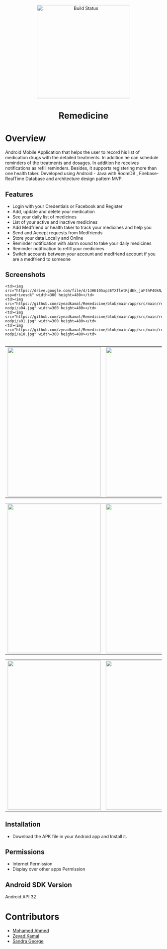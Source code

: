 <p align="center">
   <img src="https://github.com/zyeadkamal/Remedicine/blob/main/app/src/main/res/drawable-nodpi/logo.png" alt="Build Status" width="300">
</p>
<h1 align="center"> Remedicine </h1>

# Overview
Android Mobile Application that helps the user to record his list of medication drugs with the detailed treatments. In addition he can schedule reminders of the treatments and dosages. In addition he receives notifications as refill reminders. Besides, it supports registering more than one health taker. Developed using Android - Java with RoomDB , Firebase-RealTime Database and architecture design pattern MVP.

## Features
- Login with your Credentials or Facebook and Register
- Add, update and delete your medication
- See your daily list of medicines
- List of your active and inactive medicines
- Add Medfriend or health taker to track your medicines and help you
- Send and Accept requests from Medfriends
- Store your data Locally and Online
- Reminder notification with alarm sound to take your daily medicines
- Reminder notification to refill your medicines
- Switch accounts between your account and medfriend account if you are a medfriend to someone

## Screenshots
<table>
  <tr>
     
    <td><img src="https://drive.google.com/file/d/13HE105xp3EYXfletRjdEk_jaFthP4OkN/view?usp=drivesdk" width=300 height=480></td>
    <td><img src="https://github.com/zyeadkamal/Remedicine/blob/main/app/src/main/res/drawable-nodpi/a04.jpg" width=300 height=480></td>
    <td><img src="https://github.com/zyeadkamal/Remedicine/blob/main/app/src/main/res/drawable-nodpi/a01.jpg" width=300 height=480></td>
    <td><img src="https://github.com/zyeadkamal/Remedicine/blob/main/app/src/main/res/drawable-nodpi/a10.jpg" width=300 height=480></td> 
     
  </tr>
 </table>
 <table>
   <tr>
     <td><img src="https://github.com/zyeadkamal/Remedicine/blob/main/app/src/main/res/drawable-nodpi/a08.jpg" width=300 height=480></td>
     <td><img src="https://github.com/zyeadkamal/Remedicine/blob/main/app/src/main/res/drawable-nodpi/a11.jpg" width=300 height=480></td>
     <td><img src="https://github.com/zyeadkamal/Remedicine/blob/main/app/src/main/res/drawable-nodpi/a05.jpg" width=300 height=480></td>
   </tr>
  </table>
  <table>
    <tr>
      <td><img src="https://github.com/zyeadkamal/Remedicine/blob/main/app/src/main/res/drawable-nodpi/a09.jpg" width=300 height=480></td>
      <td><img src="https://github.com/zyeadkamal/Remedicine/blob/main/app/src/main/res/drawable-nodpi/a12.jpg" width=300 height=480></td>
      <td><img src="https://github.com/zyeadkamal/Remedicine/blob/main/app/src/main/res/drawable-nodpi/a13.jpg" width=300 height=480></td>
    </tr>
   </table>
   <table>
     <tr>
       <td><img src="https://github.com/zyeadkamal/Remedicine/blob/main/app/src/main/res/drawable-nodpi/a14.jpg" width=300 height=480></td>
       <td><img src="https://github.com/zyeadkamal/Remedicine/blob/main/app/src/main/res/drawable-nodpi/a16.jpg" width=300 height=480></td>
       <td><img src="https://github.com/zyeadkamal/Remedicine/blob/main/app/src/main/res/drawable-nodpi/a17.jpg" width=300 height=480></td>
     </tr>
    </table>

## Installation
- Download the APK file in your Android app and Install it.

## Permissions
- Internet Permission
- Display over other apps Permission

## Android SDK Version
Android API 32

# Contributors
- [Mohamed Ahmed](https://github.com/BatMando)
- [Zeyad Kamal](https://github.com/zyeadkamal)
- [Sandra George](https://github.com/SandraGeorge19)
